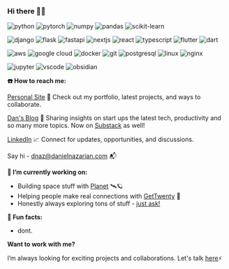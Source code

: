### Hi there 🐧👹

<p align="left">
  <img alt="python" src="https://img.shields.io/badge/Python-3776AB?style=flat-square&logo=python&logoColor=white" />
  <img alt="pytorch" src="https://img.shields.io/badge/PyTorch-EE4C2C?style=flat-square&logo=PyTorch&logoColor=white" />
  <img alt="numpy" src="https://img.shields.io/badge/numpy-%23013243.svg?style=flat-square&logo=numpy&logoColor=white" />
  <img alt="pandas" src="https://img.shields.io/badge/pandas-%23150458.svg?style=flat-square&logo=pandas&logoColor=white" />
  <img alt="scikit-learn" src="https://img.shields.io/badge/scikit--learn-F7931E?style=flat-square&logo=scikit-learn&logoColor=white" />  
<p>

<p align='left'>
  <img alt="django" src="https://img.shields.io/badge/Django-092E20?style=flat-square&logo=django&logoColor=green" />
  <img alt="flask" src="https://img.shields.io/badge/Flask-000000?style=flat-square&logo=flask&logoColor=white" />
  <img alt="fastapi" src="https://img.shields.io/badge/FastAPI-009688?style=flat-square&logo=fastapi&logoColor=white" />
  <img alt="nextjs" src="https://img.shields.io/badge/Next-black?style=flat-square&logo=next.js&logoColor=white" />
  <img alt="react" src="https://img.shields.io/badge/React-61DAFB?style=flat-square&logo=react&logoColor=black" />
  <img alt="typescript" src="https://img.shields.io/badge/typescript-%23007ACC.svg?style=flat-square&logo=typescript&logoColor=white" />
  <img alt="flutter" src="https://img.shields.io/badge/Flutter-%2302569B.svg?style=flat-square&logo=Flutter&logoColor=white" />
  <img alt="dart" src="https://img.shields.io/badge/dart-%230175C2.svg?style=flat-square&logo=dart&logoColor=white" />
</p>

<p align="left">
  <img alt="aws" src="https://img.shields.io/badge/AWS-%23FF9900.svg?style=flat-square&logo=amazon-aws&logoColor=white" />
  <img alt="google cloud" src="https://img.shields.io/badge/Google%20Cloud-4285F4?&style=flat-square&logo=Google%20Cloud&logoColor=white" />
  <img alt="docker" src="https://img.shields.io/badge/Docker-2CA5E0?style=flat-square&logo=docker&logoColor=white" >
  <img alt="git" src="https://img.shields.io/badge/Git-F05032?style=flat-square&logo=git&logoColor=white" />
  <img alt="postgresql" src="https://img.shields.io/badge/PostgreSQL-316192?style=flat-square&logo=postgresql&logoColor=white" />
  <img alt="linux" src="https://img.shields.io/badge/Linux-FCC624?style=flat-square&logo=linux&logoColor=black" />
  <img alt="nginx" src="https://img.shields.io/badge/Nginx-009639?style=flat-square&logo=nginx&logoColor=white" />
</p>

<p align="left">
  <img alt="jupyter" src="https://img.shields.io/badge/Jupyter-F37626?style=flat-square&logo=jupyter&logoColor=white" />
  <img alt="vscode" src="https://img.shields.io/badge/Visual_Studio_Code-0078D4?style=flat-square&logo=visual%20studio%20code&logoColor=white" >
  <img alt="obsidian" src="https://img.shields.io/badge/Obsidian-483699?style=flat-square&logo=obsidian&logoColor=white" />
</p>


  
**☎️ How to reach me:**

[Personal Site](https://danielnazarian.com) 🐊
Check out my portfolio, latest projects, and ways to collaborate.

[Dan's Blog](https://blog.danielnazarian.com/blog/posts/) 🙊
Sharing insights on start ups the latest tech, productivity and so many more topics. Now on [Substack](https://dnaz.substack.com) as well!
      
[LinkedIn](https://www.linkedin.com/in/daniel-nazarian) 📈
Connect for updates, opportunities, and discussions.

Say hi - <dnaz@danielnazarian.com> 📬



**🧪 I’m currently working on:**

- Building space stuff with [Planet](https://www.planet.com/) 🛰🪐
- Helping people make real connections with [GetTwenty](https://www.gettwenty.com) 📆
- Honestly always exploring tons of stuff - [just ask!](https://danielnazarian.com/contact)



**🎉 Fun facts:**

- dont.



**Want to work with me?**

I’m always looking for exciting projects and collaborations. Let's talk [here](https://www.danielnazarian.com/work-with-me)⚡️


<!--
<p align="left">
  <a href="https://github.com/dan1229?tab=repositories">
    <img src="https://github-readme-stats.vercel.app/api?username=dan1229&theme=tokyonight&include_all_commits=true" alt="github readme stats" height="156"/>
  </a>
</p>
-->


<!--
**dan1229/dan1229** is a ✨ _special_ ✨ repository because its `README.md` (this file) appears on your GitHub profile.

Here are some ideas to get you started:

- 🔭 I’m currently working on ...
- 🌱 I’m currently learning ...
- 👯 I’m looking to collaborate on ...
- 🤔 I’m looking for help with ...
- 💬 Ask me about ...
- 📫 How to reach me: ...
- 😄 Pronouns: ...
- ⚡ Fun fact: ...
-->

